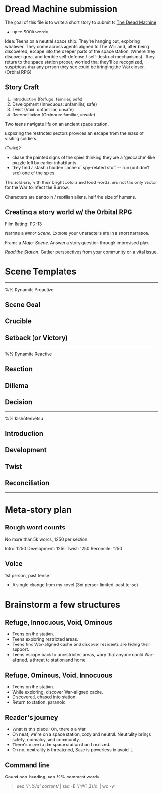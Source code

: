 # Dread Machine submission

The goal of this file is to write a short story to submit to [The Dread Machine](https://www.thedreadmachine.com/submit/)

- up to 5000 words

Idea: Teens on a neutral space ship. They're hanging out, exploring whatever. They come across agents aligned to The War and, after being discovered, escape into the deeper parts of the space station. (Where they discover great and terrible self-defense / self-destruct mechanisms). They return to the space station proper, worried that they'll be recognized, suspicious that any person they see could be bringing the War closer.
(Orbital RPG)

## Story Craft

1. Introduction (Refuge: familiar, safe)
2. Development (Innocuous: unfamiliar, safe)
3. Twist (Void: unfamiliar, unsafe)
2. Reconciliation (Ominous: familiar, unsafe)

Two teens navigate life on an ancient space station.

Exploring the restricted sectors provides an escape from the mass of visiting soldiers.

(Twist)?
- chase the painted signs of the spies thinking they are a 'geocache'-like puzzle left by earlier inhabitants
- they find a stash / hidden cache of spy-related stuff -- run (but don't see) one of the spies

The soldiers, with their bright colors and loud words, are not the only vector for the War to infect the Burrow.

Characters are pangolin / reptilian aliens, half the size of humans.

## Creating a story world w/ the Orbital RPG
Film Rating: PG-13

Narrate a *Minor Scene*.
Explore your Character’s life in a short narration.

Frame a *Major Scene*.
Answer a story question through improvised play.

*Read the Station*.
Gather perspectives from your community on a vital issue.

# Scene Templates
-----------------------
%% Dynamite Proactive
## Scene Goal

## Crucible

## Setback (or Victory)

-----------------------
%% Dynamite Reactive
## Reaction

## Dillema

## Decision

-----------------------
%% Kishōtenketsu
## Introduction

## Development

## Twist

## Reconciliation

-----------------------
# Meta-story plan
## Rough word counts
No more than 5k words, 1250 per section.

Intro: 1250
Development: 1250
Twist: 1250
Reconcile: 1250

## Voice
1st person, past tense
- A single change from my novel (3rd person limited, past tense)





# Brainstorm a few structures

## Refuge, Innocuous, Void, Ominous
- Teens on the station.
- Teens exploring restricted areas.
- Teens find War-aligned cache and discover residents are hiding their support.
- Teens escape back to unrestricted areas, wary that anyone could War-aligned, a threat to station and home.

## Refuge, Ominous, Void, Innocuous
- Teens on the station.
- While exploring, discover War-aligned cache.
- Discovered, chased into station.
- Return to station, paranoid

## Reader's journey
- What is this place? Oh, there's a War.
- Oh neat, we're on a space station, cozy and neutral. Neutrality brings safety, normalcy, and community.
- There's more to the space station than I realized.
- Oh no, neutrality is threatened, Sase is powerless to avoid it.


## Command line
Cound non-heading, non %%-comment words
> sed '/^.*%/d' content/*  | sed -E '/^#{1,3}/d' | wc -w